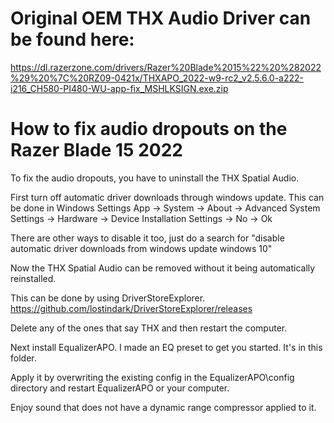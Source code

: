 # Original OEM THX Audio Driver can be found here:

https://dl.razerzone.com/drivers/Razer%20Blade%2015%22%20%282022%29%20%7C%20RZ09-0421x/THXAPO_2022-w9-rc2_v2.5.6.0-a222-i216_CH580-PI480-WU-app-fix_MSHLKSIGN.exe.zip

# How to fix audio dropouts on the Razer Blade 15 2022

To fix the audio dropouts, you have to uninstall the THX Spatial Audio.

First turn off automatic driver downloads through windows update. This can be done in Windows Settings App -> System -> About -> Advanced System Settings -> Hardware -> Device Installation Settings -> No -> Ok

There are other ways to disable it too, just do a search for "disable automatic driver downloads from windows update windows 10"

Now the THX Spatial Audio can be removed without it being automatically reinstalled.

This can be done by using DriverStoreExplorer. https://github.com/lostindark/DriverStoreExplorer/releases

Delete any of the ones that say THX and then restart the computer.

Next install EqualizerAPO. I made an EQ preset to get you started. It's in this folder.

Apply it by overwriting the existing config in the EqualizerAPO\config directory and restart EqualizerAPO or your computer.

Enjoy sound that does not have a dynamic range compressor applied to it.
